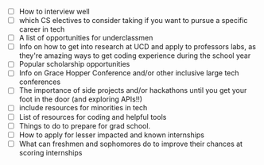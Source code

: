 
- [ ] How to interview well
- [ ] which CS electives to consider taking if you want to pursue a specific career in tech
- [ ] A list of opportunities for underclassmen
- [ ] Info on how to get into research at UCD and apply to professors labs, as they're amazing ways to get coding experience during the school year
- [ ] Popular scholarship opportunities
- [ ] Info on Grace Hopper Conference and/or other inclusive large tech conferences
- [ ] The importance of side projects and/or hackathons until you get your foot in the door (and exploring APIs!!)
- [ ] include resources for minorities in tech
- [ ] List of resources for coding and helpful tools
- [ ] Things to do to prepare for grad school.
- [ ] How to apply for lesser impacted and known internships
- [ ] What can freshmen and sophomores do to improve their chances at scoring internships
